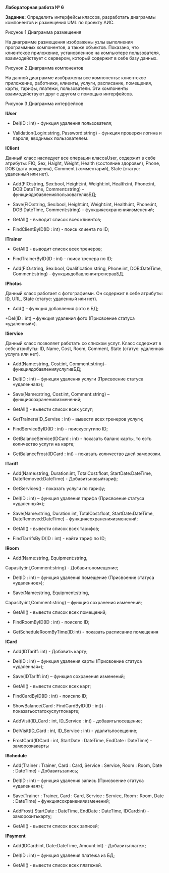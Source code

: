 **Лабораторная работа № 6**

**Задание:** Определить интерфейсы классов, разработать диаграммы компонентов и размещения UML по проекту АИС.

 

Рисунок 1 Диаграмма размещения

 
На диаграмме размещения изображены узлы выполнения программных компонентов, а также объектов. Показано, что клиентское приложение, установленное на компьютере пользователя, взаимодействует с сервером, который содержит в себе базу данных.

Рисунок 2 Диаграмма компонентов

На данной диаграмме изображены все компоненты: клиентское приложение, работники, клиенты, услуги, расписание, помещения, карты, тарифы, платежи, пользователи. Эти компоненты взаимодействуют друг с другом с помощью интерфейсов.

 
Рисунок 3 Диаграмма интерфейсов

**IUser**

+ Del(ID : int) - функция удаления пользователя;

+ Validation(Login:string, Password:string) - функция проверки логина и пароля, вводимых пользователем.

**IClient**

Данный класс наследует все операции классаUser, содержит в себе атрибуты: FIO, Sex, Haight, Weight, Health (состояние здоровья), Phone, DOB (дата рождения), Comment (комментарий), State (статус: удаленный или нет).

+ Add(FIO:string, Sex:bool, Height:int, Weight:int, Health:int, Phone:int, DOB:DateTime, Comment:string) – функциядобавленияпользователявБД;

+ Save(FIO:string, Sex:bool, Height:int, Weight:int, Health:int, Phone:int, DOB:DateTime, Comment:string) – функциясохраненияизменений;

+ GetAll() - выводит список всех клиентов;

+ FindClientByID(ID : int)  - поиск клиента по ID;

**ITrainer**

+ GetAll() - выводит список всех тренеров;

+ FindTrainerByID(ID : int) - поиск тренера по ID;

+ Add(FIO:string, Sex:bool,  Qualification:string, Phone:int, DOB:DateTime, Comment:string) - функциядобавлениятренеравБД.

**IPhotos**

Данный класс работает с фотографиями. Он содержит в себе атрибуты: ID, URL, State (статус: удаленный или нет).

+ Add() – функция добавления фото в БД;

+Del(ID : int) – функция удаления фото (Присвоение статуса «удаленный»).

**IService**

Данный класс позволяет работать со списком услуг. Класс содержит в себе атрибуты: ID, Name, Cost, Room, Comment, State (статус: удаленная услуга или нет).

+ Add(Name:string, Cost:int, Comment:string)– функциядобавленияуслугивБД;

+ Del(ID : int) – функция удаления услуги (Присвоение статуса «удаленная»);

+ Save(Name:string, Cost:int, Comment:string) – функциясохраненияизменений;

+ GetAll() - вывести список всех услуг;

+ GetTrainers(ID\_Servise : int) - вывести всех тренеров услуги;

+ FindServiceByID(ID : int) - поискуслугипо ID;

+ GetBalanceService(IDCard : int) - показать баланс карты, то есть количество услуги на карте;

+ GetBalanceFrost(IDCard : int) - показать количество дней заморозки.

**ITariff**

+ Add(Name:string, Duration:int, TotalCost:float, StartDate:DateTime, DateRemoved:DateTime) - Добавитьновыйтариф;

+ GetServices() - показать услуги по тарифу;

+ Del(ID : int) – функция удаления тарифа (Присвоение статуса «удаленный»);

+ Save(Name:string, Duration:int, TotalCost:float, StartDate:DateTime, DateRemoved:DateTime) – функциясохраненияизменений;

+ GetAll() - вывести список всех тарифов;

+ FindTarrifsByID(ID : int) - найти тариф по ID;

**IRoom**

+ Add(Name:string, Equipment:string,

Capasity:int,Comment:string) - Добавитьпомещение;

+ Del(ID : int) – функция удаления помещение (Присвоение статуса «удаленное»);

+ Save(Name:string, Equipment:string,

Capasity:int,Comment:string) – функция сохранения изменений;

+ GetAll() - вывести список всех помещений;

+ FindRoomByID(ID : int) - поискпо ID;

+ GetScheduleRoomByTime(ID:int) - показать расписание помещения

**ICard**

+ Add(IDTariff: int) - Добавить карту;

+ Del(ID : int) – функция удаления карты (Присвоение статуса «удаленная»);

+ Save(IDTariff: int) – функция сохранения изменений;

+ GetAll() - вывести список всех карт;

+ FindCardByID(ID : int) - поискпо ID;

+ ShowBalance(Card : FindCardByID(ID : int)) - показатьостатокуслугпокарте;

+ AddVisit(ID\_Card : int, ID\_Service : int) - добавитьпосещение;

+ DelVisit(ID\_Card : int, ID\_Service : int) - удалитьпосещение;

+ FrostCard(IDCard : int, StartDate : DateTime, EndDate : DateTime) - заморозкакарты

**ISchedule**

+ Add(Trainer : Trainer, Card : Card, Service : Service, Room : Room, Date : DateTime) - Добавитьзапись;

+ Del(ID : int) – функция удаления запись (Присвоение статуса «удаленная»);

+ Save(Trainer : Trainer, Card : Card, Service : Service, Room : Room, Date : DateTime) – функциясохраненияизменений;

+ AddFrost( StartDate : DateTime, EndDate : DateTime, IDCard:int) - заморозитькарту;

+ GetAll() - вывести список всех записей;

**IPayment**

+ Add(IDCard:int, Date:DateTime, Amount:int) - Добавитьплатеж;

+ Del(ID : int) – функция удаления платежа из БД;

+ GetAll() - вывести список всех платежей.




